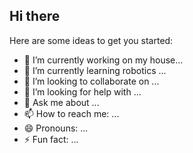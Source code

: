 ## Hi there

Here are some ideas to get you started:

- 🔭 I’m currently working on my house...
- 🌱 I’m currently learning robotics ...
- 👯 I’m looking to collaborate on ...
- 🤔 I’m looking for help with ...
- 💬 Ask me about ...
- 📫 How to reach me: ...
- 😄 Pronouns: ...
- ⚡ Fun fact: ...
  
